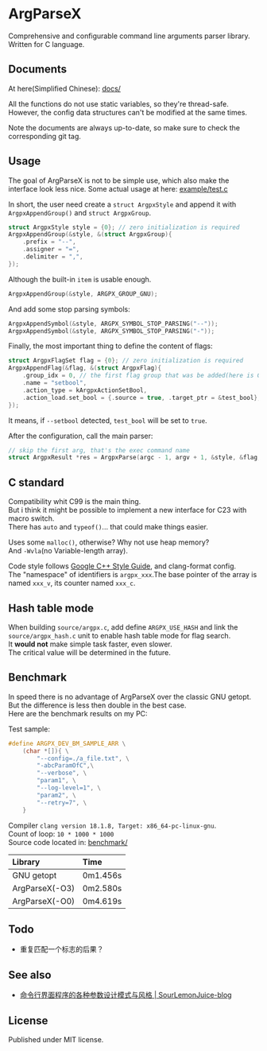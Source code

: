 # ArgParseX

Comprehensive and configurable command line arguments parser library.\
Written for C language.

## Documents

At here(Simplified Chinese): [docs/](./docs/)

All the functions do not use static variables, so they're thread-safe.\
However, the config data structures can't be modified at the same times.

Note the documents are always up-to-date, so make sure to check the corresponding git tag.

## Usage

The goal of ArgParseX is not to be simple use, which also make the interface look less nice. Some actual usage at here: [example/test.c](example/test.c)

In short, the user need create a `struct ArgpxStyle` and append it with `ArgpxAppendGroup()` and `struct ArgpxGroup`.

```c
struct ArgpxStyle style = {0}; // zero initialization is required
ArgpxAppendGroup(&style, &(struct ArgpxGroup){
    .prefix = "--",
    .assigner = "=",
    .delimiter = ",",
});
```

Although the built-in `item` is usable enough.

```c
ArgpxAppendGroup(&style, ARGPX_GROUP_GNU);
```

And add some stop parsing symbols:

```c
ArgpxAppendSymbol(&style, ARGPX_SYMBOL_STOP_PARSING("--"));
ArgpxAppendSymbol(&style, ARGPX_SYMBOL_STOP_PARSING("-"));
```

Finally, the most important thing to define the content of flags:

```c
struct ArgpxFlagSet flag = {0}; // zero initialization is required
ArgpxAppendFlag(&flag, &(struct ArgpxFlag){
    .group_idx = 0, // the first flag group that was be added(here is GNU)
    .name = "setbool",
    .action_type = kArgpxActionSetBool,
    .action_load.set_bool = {.source = true, .target_ptr = &test_bool},
});
```

It means, if `--setbool` detected, `test_bool` will be set to `true`.

After the configuration, call the main parser:

```c
// skip the first arg, that's the exec command name
struct ArgpxResult *res = ArgpxParse(argc - 1, argv + 1, &style, &flag, NULL);
```

## C standard

Compatibility whit C99 is the main thing.\
But i think it might be possible to implement a new interface for C23 with macro switch.\
There has `auto` and `typeof()`... that could make things easier.

Uses some `malloc()`, otherwise? Why not use heap memory?\
And `-Wvla`(no Variable-length array).

Code style follows [Google C++ Style Guide](https://google.github.io/styleguide/cppguide.html), and clang-format config.\
The "namespace" of identifiers is `argpx_xxx`.The base pointer of the array is named `xxx_v`, its counter named `xxx_c`.

## Hash table mode

When building `source/argpx.c`, add define `ARGPX_USE_HASH` and link the `source/argpx_hash.c` unit to enable hash table mode for flag search.\
It **would not** make simple task faster, even slower.\
The critical value will be determined in the future.

## Benchmark

In speed there is no advantage of ArgParseX over the classic GNU getopt. But the difference is less then double in the best case.\
Here are the benchmark results on my PC:

Test sample:

```c
#define ARGPX_DEV_BM_SAMPLE_ARR \
    (char *[]){ \
        "--config=./a_file.txt", \
        "-abcParamOfC",\
        "--verbose", \
        "param1", \
        "--log-level=1", \
        "param2", \
        "--retry=7", \
    }
```

Compiler `clang version 18.1.8, Target: x86_64-pc-linux-gnu`.\
Count of loop: `10 * 1000 * 1000`\
Source code located in: [benchmark/](./benchmark/)

|Library|Time|
|:--|:--|
|GNU getopt|0m1.456s|
|ArgParseX(-O3)|0m2.580s|
|ArgParseX(-O0)|0m4.619s|

## Todo

- 重复匹配一个标志的后果？

## See also

- [命令行界面程序的各种参数设计模式与风格 | SourLemonJuice-blog](https://sourlemonjuice.github.io/SourLemonJuice-blog/posts2/2024/09/command-line-style)

## License

Published under MIT license.
